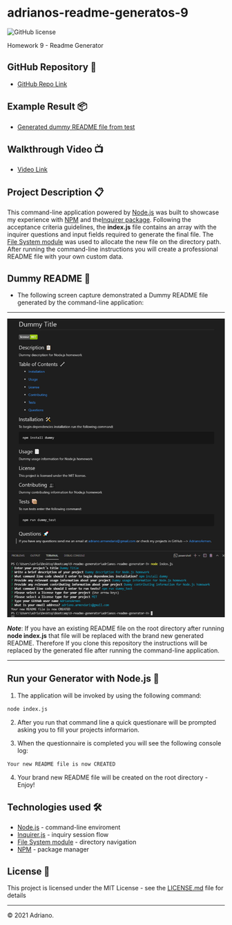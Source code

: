 # adrianos-readme-generatos-9
![GitHub license](https://img.shields.io/badge/license-MIT-green.svg)

Homework 9 - Readme Generator

## GitHub Repository 🚀

- [GitHub Repo Link](https://github.com/AdrianoArmen/adrianos-readme-generator-9)

## Example Result 📦

- [Generated dummy README file from test](GENERATED_README_EXAMPLE\README.md)

## Walkthrough Video 📺

- [Video Link](https://www.loom.com/share/5eb1b87516d3450a9e612bcffcb2f2e4)

## Project Description 📋

This command-line application powered by [Node.js](https://nodejs.org/es/) was built to showcase my experience with [NPM](https://www.npmjs.com/) and the[Inquirer package](https://www.npmjs.com/package/inquirer). Following the acceptance criteria guidelines, the **index.js** file contains an array with the inquirer questions and input fields required to generate the final file. The [File System module](https://nodejs.org/api/fs.html) was used to allocate the new file on the directory path. After running the command-line instructions you will create a professional README file with your own custom data.

## Dummy README 🔧

- The following screen capture demonstrated a Dummy README file generated by the command-line application:

---

![A preofessional responsive portfolio with an orange and white theme that showcases previous project mockups](./assets/readmegeneratorimg.png)

**_Note_**: If you have an existing README file on the root directory after running **node index.js** that file will be replaced with the brand new generated README. Therefore If you clone this repository the instructions will be replaced by the generated file after running the command-line application.

---

## Run your Generator with Node.js 💾

1. The application will be invoked by using the following command:

```bash
node index.js
```

2. After you run that command line a quick questionare will be prompted asking you to fill your projects informarion.

3. When the questionnaire is completed you will see the following console log:

```md
Your new README file is now CREATED
```

4. Your brand new README file will be created on the root directory - Enjoy!

## Technologies used 🛠️

- [Node.js](https://nodejs.org/es/) - command-line enviroment
- [Inquirer.js](https://www.npmjs.com/package/inquirer) - inquiry session flow
- [File System module](https://nodejs.org/api/fs.html) - directory navigation
- [NPM](https://www.npmjs.com/) - package manager

## License 📄

This project is licensed under the MIT License - see the [LICENSE.md](LICENSE.md) file for details

---

© 2021 Adriano.
